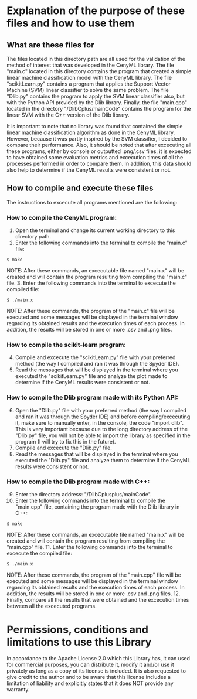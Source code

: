 
# Explanation of the purpose of these files and how to use them
  
## What are these files for
The files located in this directory path are all used for the validation of the method of interest that was developed in the CenyML library. The file "main.c" located in this directory contains the program that created a simple linear machine classification model with the CenyML library. The file "scikitLearn.py" contains a program that applies the Support Vector Machine (SVM) linear classifier to solve the same problem. The file "Dlib.py" contains the program to apply the SVM linear classifier also, but with the Python API provided by the Dlib library. Finally, the file "main.cpp" located in the directory "/DlibCplus/mainCode" contains the program for the linear SVM with the C++ version of the Dlib library.

It is important to note that no library was found that contained the simple linear machine classification algorithm as done in the CenyML library. However, because it was partly inspired by the SVM classifier, I decided to compare their performance. Also, it should be noted that after excecuting all these programs, either by console or outputted .png/.csv files, it is expected to have obtained some evaluation metrics and excecution times of all the processes performed in order to compare them. In addition, this data should also help to determine if the CenyML results were consistent or not.

## How to compile and execute these files
The instructions to excecute all programs mentioned are the following:
### How to compile the CenyML program:
1. Open the terminal and change its current working directory to this directory path.
2. Enter the following commands into the terminal to compile the "main.c" file:
```console
$ make
```
NOTE: After these commands, an excecutable file named "main.x" will be created and will contain the program resulting from compiling the "main.c" file.
3. Enter the following commands into the terminal to excecute the compiled file:
```console
$ ./main.x
```
NOTE: After these commands, the program of the "main.c" file will be executed and some messages will be displayed in the terminal window regarding its obtained results and the execution times of each process. In addition, the results will be stored in one or more .csv and .png files.
### How to compile the scikit-learn program:
4. Compile and excecute the "scikitLearn.py" file with your preferred method (the way I compiled and ran it was through the Spyder IDE).
5. Read the messages that will be displayed in the terminal where you executed the "scikitLearn.py" file and analyze the plot made to determine if the CenyML results were consistent or not.
### How to compile the Dlib program made with its Python API:
6. Open the "Dlib.py" file with your preferred method (the way I compiled and ran it was through the Spyder IDE) and before compiling/excecuting it, make sure to manually enter, in the console, the code "import dlib". This is very important because due to the long directory address of the "Dlib.py" file, you will not be able to import the library as specified in the program (I will try to fix this in the future).
7. Compile and excecute the "Dlib.py" file.
8. Read the messages that will be displayed in the terminal where you executed the "Dlib.py" file and analyze them to determine if the CenyML results were consistent or not.
### How to compile the Dlib program made with C++:
9. Enter the directory address: "/DlibCplusplus/mainCode".
10. Enter the following commands into the terminal to compile the "main.cpp" file, containing the program made with the Dlib library in C++:
```console
$ make
```
NOTE: After these commands, an excecutable file named "main.x" will be created and will contain the program resulting from compiling the "main.cpp" file.
11. Enter the following commands into the terminal to excecute the compiled file:
```console
$ ./main.x
```
NOTE: After these commands, the program of the "main.cpp" file will be executed and some messages will be displayed in the terminal window regarding its obtained results and the execution times of each process. In addition, the results will be stored in one or more .csv and .png files.
12. Finally, compare all the results that were obtained and the excecution times between all the excecuted programs.
  
# Permissions, conditions and limitations to use this Library  
In accordance to the Apache License 2.0 which this Library has, it can used for commercial purposes, you can distribute it, modify it and/or use it privately as long as a copy of its license is included. It is also requested to give credit to the author and to be aware that this license includes a limitation of liability and explicitly states that it does NOT provide any warranty.
